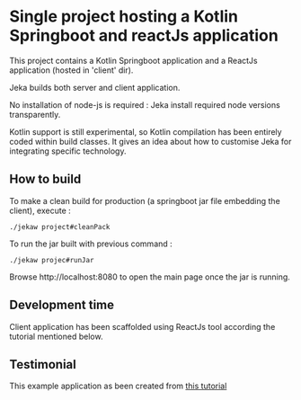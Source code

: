 # Single project hosting a Kotlin Springboot and reactJs application

This project contains a Kotlin Springboot application and a ReactJs application (hosted in 'client' dir).

Jeka builds both server and client application. 

No installation of node-js is required : Jeka install required node versions transparently.

Kotlin support is still experimental, so Kotlin compilation has been entirely coded within build classes. 
It gives an idea about how to customise Jeka for integrating specific technology. 

## How to build

To make a clean build for production (a springboot jar file embedding the client), execute :
```shell
./jekaw project#cleanPack
``` 

To run the jar built with previous command :
```shell
./jekaw projec#runJar
```

Browse http://localhost:8080 to open the main page once the jar is running.

## Development time

Client application has been scaffolded using ReactJs tool according the tutorial mentioned below.

## Testimonial

This example application as been created from [this tutorial](https://developer.okta.com/blog/2020/01/13/kotlin-react-crud)

